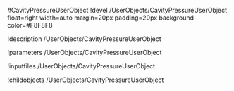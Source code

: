 <!-- MOOSE Object Documentation Stub: Remove this when content is added. -->
#CavityPressureUserObject
!devel /UserObjects/CavityPressureUserObject float=right width=auto margin=20px padding=20px background-color=#F8F8F8

!description /UserObjects/CavityPressureUserObject

!parameters /UserObjects/CavityPressureUserObject

!inputfiles /UserObjects/CavityPressureUserObject

!childobjects /UserObjects/CavityPressureUserObject
